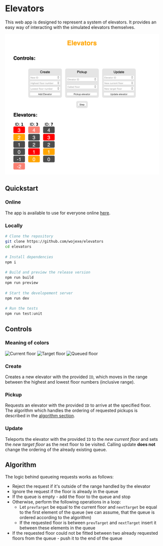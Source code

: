 # Elevators

This web app is designed to represent a system of elevators. It provides an easy way of interacting with the simulated elevators themselves.

![The UI of the web application](screenshot.png "Elevators' app web UI")

## Quickstart

### Online

The app is available to use for everyone online [here](https://elevators-wojexe.vercel.app).

### Locally

```sh
# Clone the repository
git clone https://github.com/wojexe/elevators
cd elevators

# Install dependencies
npm i

# Build and preview the release version
npm run build
npm run preview

# Start the developement server
npm run dev

# Run the tests
npm run test:unit
```

## Controls

### Meaning of colors

![Current floor](https://placehold.co/160x40/orange/white?text=Current%20floor "Current floor")
![Target floor](https://placehold.co/160x40/red/white?text=Target%20floor "Target floor")
![Queued floor](https://placehold.co/160x40/salmon/white?text=Queued%20floor "Queued floor")

### Create

Creates a new elevator with the provided `ID`, which moves in the range between the highest and lowest floor numbers (inclusive range).

### Pickup

Requests an elevator with the provided `ID` to arrive at the specified floor. The algorithm which handles the ordering of requested pickups is described in the [algorithm section](#algorithm).

### Update

Teleports the elevator with the provided `ID` to the *new current floor* and sets the *new target floor* as the next floor to be visited. Calling update **does not** change the ordering of the already existing queue.

## Algorithm

The logic behind queueing requests works as follows:

- Reject the request if it's outside of the range handled by the elevator
- Ignore the request if the floor is already in the queue
- If the queue is empty - add the floor to the queue and stop
- Otherwise, perform the following operations in a loop:
  - Let `prevTarget` be equal to the current floor and `nextTarget` be equal to the first element of the queue (we can assume, that the queue is ordered according to the algorithm)
  - If the requested floor is between `prevTarget` and `nextTarget` insert it between these elements in the queue
- If the requested floor could not be fitted between two already requested floors from the queue - push it to the end of the queue
